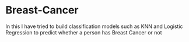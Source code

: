 # Breast-Cancer
In this I have tried to build classification models such as KNN and Logistic Regression to predict whether a person has Breast Cancer or not
